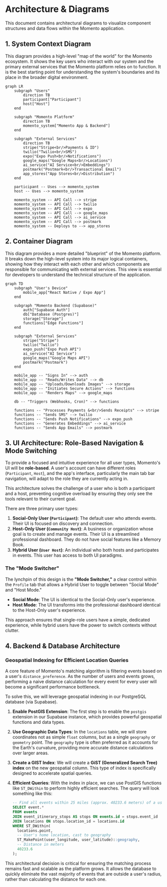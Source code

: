 # Architecture & Diagrams

This document contains architectural diagrams to visualize component structures and data flows within the Momento application.

## 1. System Context Diagram

This diagram provides a high-level "map of the world" for the Momento ecosystem. It shows the key users who interact with our system and the primary external services that the Momento platform relies on to function. It is the best starting point for understanding the system's boundaries and its place in the broader digital environment.

```mermaid
graph LR
    subgraph "Users"
        direction TB
        participant["Participant"]
        host["Host"]
    end

    subgraph "Momento Platform"
        direction TB
        momento_system["Momento App & Backend"]
    end

    subgraph "External Services"
        direction TB
        stripe("Stripe<br/>Payments & ID")
        twilio("Twilio<br/>SMS")
        expo("Expo Push<br/>Notifications")
        google_maps("Google Maps<br/>Locations")
        ai_service("AI Service<br/>Embeddings")
        postmark("Postmark<br/>Transactional Email")
        app_stores("App Stores<br/>Distribution")
    end

    participant -- Uses --> momento_system
    host -- Uses --> momento_system

    momento_system -- API Call --> stripe
    momento_system -- API Call --> twilio
    momento_system -- API Call --> expo
    momento_system -- API Call --> google_maps
    momento_system -- API Call --> ai_service
    momento_system -- API Call --> postmark
    momento_system -- Deploys to --> app_stores
```

## 2. Container Diagram

This diagram provides a more detailed "blueprint" of the Momento platform. It breaks down the high-level system into its major logical containers, showing how they interact with each other and which components are responsible for communicating with external services. This view is essential for developers to understand the technical structure of the application.

```mermaid
graph TD
    subgraph "User's Device"
        mobile_app["React Native / Expo App"]
    end

    subgraph "Momento Backend (Supabase)"
        auth["Supabase Auth"]
        db["Database (Postgres)"]
        storage["Storage"]
        functions["Edge Functions"]
    end

    subgraph "External Services"
        stripe("Stripe")
        twilio("Twilio")
        expo_push("Expo Push API")
        ai_service("AI Service")
        google_maps("Google Maps API")
        postmark("Postmark")
    end

    mobile_app -- "Signs In" --> auth
    mobile_app -- "Reads/Writes Data" --> db
    mobile_app -- "Uploads/Downloads Images" --> storage
    mobile_app -- "Initiates Secure Actions" --> functions
    mobile_app -- "Renders Maps" --> google_maps

    db -- "Triggers (Webhooks, Cron)" --> functions

    functions -- "Processes Payments &<br/>Sends Receipts" --> stripe
    functions -- "Sends SMS" --> twilio
    functions -- "Sends Push Notifications" --> expo_push
    functions -- "Generates Embeddings" --> ai_service
    functions -- "Sends App Emails" --> postmark
```

## 3. UI Architecture: Role-Based Navigation & Mode Switching

To provide a focused and intuitive experience for all user types, Momento's UI will be **role-based**. A user's account can have different roles (`Participant`, `Host`), and the app's interface, particularly the main tab bar navigation, will adapt to the role they are currently acting in.

This architecture solves the challenge of a user who is both a participant and a host, preventing cognitive overload by ensuring they only see the tools relevant to their current goal.

There are three primary user types:

1.  **Social-Only User (`Participant`)**: The default user who attends events. Their UI is focused on discovery and connection.
2.  **Host-Only User (`Community Host`)**: A business or organization whose goal is to create and manage events. Their UI is a streamlined professional dashboard. They do not have social features like a Memory Book.
3.  **Hybrid User (`User Host`)**: An individual who both hosts and participates in events. This user has access to both UI paradigms.

### The "Mode Switcher"

The lynchpin of this design is the **"Mode Switcher,"** a clear control within the `Profile` tab that allows a Hybrid User to toggle between "Social Mode" and "Host Mode."

- **Social Mode**: The UI is identical to the Social-Only user's experience.
- **Host Mode**: The UI transforms into the professional dashboard identical to the Host-Only user's experience.

This approach ensures that single-role users have a simple, dedicated experience, while hybrid users have the power to switch contexts without clutter.

## 4. Backend & Database Architecture

### Geospatial Indexing for Efficient Location Queries

A core feature of Momento's matching algorithm is filtering events based on a user's `distance_preference`. As the number of users and events grows, performing a naive distance calculation for every event for every user will become a significant performance bottleneck.

To solve this, we will leverage geospatial indexing in our PostgreSQL database (via Supabase).

1.  **Enable PostGIS Extension**: The first step is to enable the `postgis` extension in our Supabase instance, which provides powerful geospatial functions and data types.

2.  **Use Geographic Data Types**: In the `locations` table, we will store coordinates not as simple `float` columns, but as a single `geography` or `geometry` point. The `geography` type is often preferred as it accounts for the Earth's curvature, providing more accurate distance calculations over larger areas.

3.  **Create a GIST Index**: We will create a **GiST (Generalized Search Tree) index** on the new geospatial column. This type of index is specifically designed to accelerate spatial queries.

4.  **Efficient Queries**: With the index in place, we can use PostGIS functions like `ST_DWithin` to perform highly efficient searches. The query will look something like this:

    ```sql
    -- Find all events within 25 miles (approx. 40233.6 meters) of a user's location
    SELECT event.*
    FROM events
    JOIN event_itinerary_stops AS stops ON events.id = stops.event_id
    JOIN locations ON stops.location_id = locations.id
    WHERE ST_DWithin(
      locations.point,
      -- User's home location, cast to geography
      ST_MakePoint(user_longitude, user_latitude)::geography,
      -- Distance in meters
      40233.6
    );
    ```

This architectural decision is critical for ensuring the matching process remains fast and scalable as the platform grows. It allows the database to quickly eliminate the vast majority of events that are outside a user's radius, rather than calculating the distance for each one.
